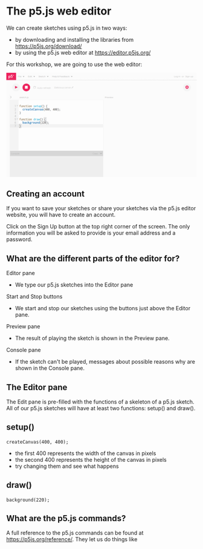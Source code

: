 # The p5.js web editor

We can create sketches using p5.js in two ways:

- by downloading and installing the libraries from https://p5js.org/download/
- by using the p5.js web editor at https://editor.p5js.org/

For this workshop, we are going to use the web editor:

![The p5.js web editor](web_editor.png)

## Creating an account

If you want to save your sketches or share your sketches via the p5.js editor website, you will have to create an account.

Click on the Sign Up button at the top right corner of the screen. The only information you will be asked to provide is your email address and a password.

## What are the different parts of the editor for?

Editor pane
  - We type our p5.js sketches into the Editor pane

Start and Stop buttons
  - We start and stop our sketches using the buttons just above the Editor pane.

Preview pane
  - The result of playing the sketch is shown in the Preview pane.

Console pane
- If the sketch can't be played, messages about possible reasons why are shown in the Console pane.

## The Editor pane

The Edit pane is pre-filled with the functions of a skeleton of a p5.js sketch.
All of our p5.js sketches will have at least two functions: setup() and draw().

## setup()

    createCanvas(400, 400);

- the first 400 represents the width of the canvas in pixels
- the second 400 represents the height of the canvas in pixels
- try changing them and see what happens

## draw()

    background(220);

## What are the p5.js commands?

A full reference to the p5.js commands can be found at https://p5js.org/reference/. They let us do things like
